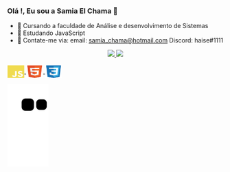 ### Olá !, Eu sou a Samia El Chama 👋



- 🌱 Cursando a faculdade de Análise e desenvolvimento de Sistemas
- 🌱 Estudando JavaScript
- 💬 Contate-me via: 
  email: samia_chama@hotmail.com 
  Discord: haise#1111

<div align="center">
  <a href="https://github.com/samielchama">
  <img height="180em" src="https://github-readme-stats.vercel.app/api?username=samielchama&show_icons=true&theme=dracula&include_all_commits=true&count_private=true"/>
  <img height="180em" src="https://github-readme-stats.vercel.app/api/top-langs/?username=samielchama&layout=compact&langs_count=7&theme=dracula"/>
</div>
<div style="display: inline_block"><br>
  <img align="center" alt="Sami-Js" height="30" width="40" src="https://raw.githubusercontent.com/devicons/devicon/master/icons/javascript/javascript-plain.svg">
  <img align="center" alt="Sami-HTML" height="30" width="40" src="https://raw.githubusercontent.com/devicons/devicon/master/icons/html5/html5-original.svg">
  <img align="center" alt="Sami-CSS" height="30" width="40" src="https://raw.githubusercontent.com/devicons/devicon/master/icons/css3/css3-original.svg">
</div>
  
<div>
  
  
  ![Snake animation](https://github.com/rafaballerini/rafaballerini/blob/output/github-contribution-grid-snake.svg)
</div>
